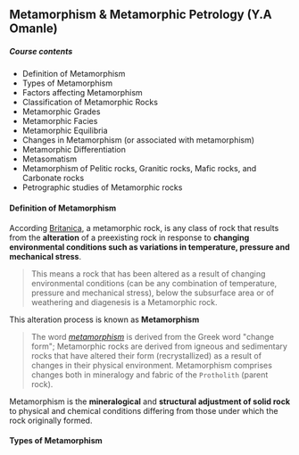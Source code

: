 ## Metamorphism & Metamorphic Petrology (Y.A Omanle)

##### Course contents
* Definition of Metamorphism
* Types of Metamorphism
* Factors affecting Metamorphism
* Classification of Metamorphic Rocks
* Metamorphic Grades
* Metamorphic Facies
* Metamorphic Equilibria
* Changes in Metamorphism (or associated with metamorphism)
* Metamorphic Differentiation
* Metasomatism
* Metamorphism of Pelitic rocks, Granitic rocks, Mafic rocks, and Carbonate rocks
* Petrographic studies of Metamorphic rocks



#### Definition of Metamorphism
According [Britanica](https://www.britannica.com/science/metamorphic-rock), a metamorphic rock,
is any class of rock that results from the **alteration** of a preexisting rock in response to **changing
environmental conditions such as variations in temperature, pressure and mechanical stress**.
> This means a rock that has been altered as a result of changing environmental conditions (can be any
combination of temperature, pressure and mechanical stress), below the subsurface area or of weathering and 
diagenesis is a Metamorphic rock.  

This alteration process is known as **Metamorphism**
> The word [_metamorphism_](https://www.britannica.com/science/metamorphism) is derived from the Greek word
"change form"; Metamorphic rocks are derived from igneous and sedimentary rocks that have altered their form
(recrystallized) as a result of changes in their physical environment. Metamorphism comprises changes both in
mineralogy and fabric of the `Protholith` (parent rock).

Metamorphism is the **mineralogical** and **structural adjustment of solid rock** to physical and chemical conditions
differing from those under which the rock originally formed.

#### Types of Metamorphism
